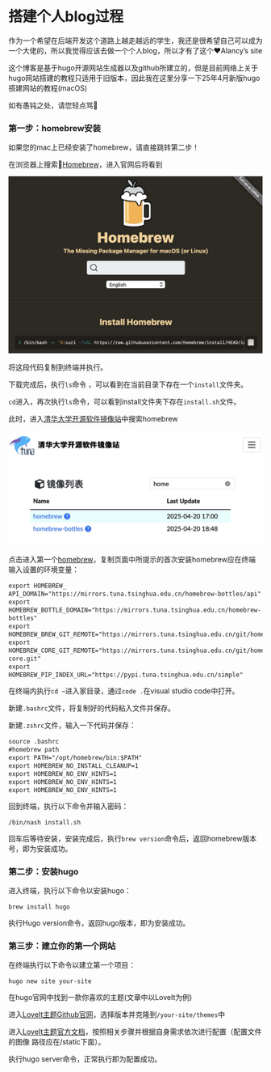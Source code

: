 # 搭建个人blog过程


作为一个希望在后端开发这个道路上越走越远的学生，我还是很希望自己可以成为一个大佬的，所以我觉得应该去做一个个人blog，所以才有了这个❤️Alancy’s site

这个博客是基于hugo开源网站生成器以及github所建立的，但是目前网络上关于hugo网站搭建的教程只适用于旧版本，因此我在这里分享一下25年4月新版hugo搭建网站的教程(macOS)

如有愚钝之处，请您轻点骂🫡

### 第一步：homebrew安装

如果您的mac上已经安装了homebrew，请直接跳转第二步！

在浏览器上搜索🍺[Homebrew](https://brew.sh)，进入官网后将看到

<img src="./images/image-20250420191328185.png">

将这段代码复制到终端并执行。

下载完成后，执行`ls`命令 ，可以看到在当前目录下存在一个`install`文件夹。

`cd`进入，再次执行`ls`命令，可以看到install文件夹下存在`install.sh`文件。

此时，进入[清华大学开源软件镜像站](https://mirrors.tuna.tsinghua.edu.cn)中搜索homebrew

<img src="./images/image-20250420192052622.png">

点击进入第一个[homebrew](https://mirrors.tuna.tsinghua.edu.cn/help/homebrew/)，复制页面中所提示的首次安装homebrew应在终端输入设置的环境变量：

```shell
export HOMEBREW_ API_DOMAIN="https://mirrors.tuna.tsinghua.edu.cn/homebrew-bottles/api" 
export HOMEBREW_BOTTLE_DOMAIN="https://mirrors.tuna.tsinghua.edu.cn/homebrew-bottles"
export HOMEBREW_BREW_GIT_REMOTE="https://mirrors.tuna.tsinghua.edu.cn/git/homebrew/brew.git"
export HOMEBREW_CORE_GIT_REMOTE="https://mirrors.tuna.tsinghua.edu.cn/git/homebrew/homebrew-core.git"
export HOMEBREW_PIP_INDEX_URL="https://pypi.tuna.tsinghua.edu.cn/simple"
```

在终端内执行`cd ~`进入家目录，通过`code .`在visual studio code中打开。

新建`.bashrc`文件，将复制好的代码粘入文件并保存。

新建`.zshrc`文件，输入一下代码并保存：

```shell
source .bashrc
#homebrew path
export PATH="/opt/homebrew/bin:$PATH"
export HOMEBREW_NO_INSTALL_CLEANUP=1
export HOMEBREW_NO_ENV_HINTS=1
export HOMEBREW_NO_ENV_HINTS=1
export HOMEBREW_NO_ENV_HINTS=1
```

回到终端，执行以下命令并输入密码：

```shell
/bin/nash install.sh
```

回车后等待安装，安装完成后，执行`brew version`命令后，返回homebrew版本号，即为安装成功。

### 第二步：安装hugo

进入终端，执行以下命令以安装hugo：

```shell
brew install hugo
```

执行Hugo version命令，返回hugo版本，即为安装成功。

### 第三步：建立你的第一个网站

在终端执行以下命令以建立第一个项目：

```shell
hugo new site your-site
```

 在hugo官网中找到一款你喜欢的主题(文章中以LoveIt为例)

进入[LoveIt主题Github官网](https://github.com/dillonzq/LoveIt)，选择版本并克隆到`/your-site/themes`中

进入[LoveIt主题官方文档](https://hugoloveit.com/theme-documentation-basics/)，按照相关步骤并根据自身需求依次进行配置（配置文件的图像 路径应在/static下面）。

执行hugo server命令，正常执行即为配置成功。

